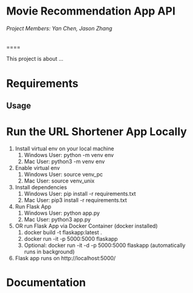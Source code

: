 # **Movie Recommendation App API**

###### Project Members: Yan Chen, Jason Zhang


====

This project is about ...

# Requirements

## Usage


# Run the URL Shortener App Locally

1. Install virtual env on your local machine
    1. Windows User: python -m venv env
    2. Mac User: python3 -m venv env
2. Enable virtual env
    1. Windows User: source venv_pc
    2. Mac User: source venv_unix
3. Install dependencies
    1. Windows User: pip install -r requirements.txt
    2. Mac User: pip3 install -r requirements.txt
4. Run Flask App
    1. Windows User: python app.py
    2. Mac User: python3 app.py
5. OR run Flask App via Docker Container (docker installed)
    1. docker build -t flaskapp:latest .
    2. docker run -it -p 5000:5000 flaskapp
    3. Optional: docker run -it -d -p 5000:5000 flaskapp (automatically runs in background)
6.  Flask app runs on http://localhost:5000/

# Documentation